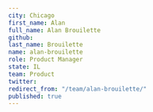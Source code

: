 ```yaml
---
city: Chicago
first_name: Alan
full_name: Alan Brouilette
github: 
last_name: Brouilette
name: alan-brouilette
role: Product Manager
state: IL
team: Product
twitter: 
redirect_from: "/team/alan-brouilette/"
published: true
---
```



